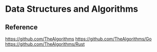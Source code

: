 # Data Structures and Algorithms

## Reference
https://github.com/TheAlgorithms
https://github.com/TheAlgorithms/Go
https://github.com/TheAlgorithms/Rust